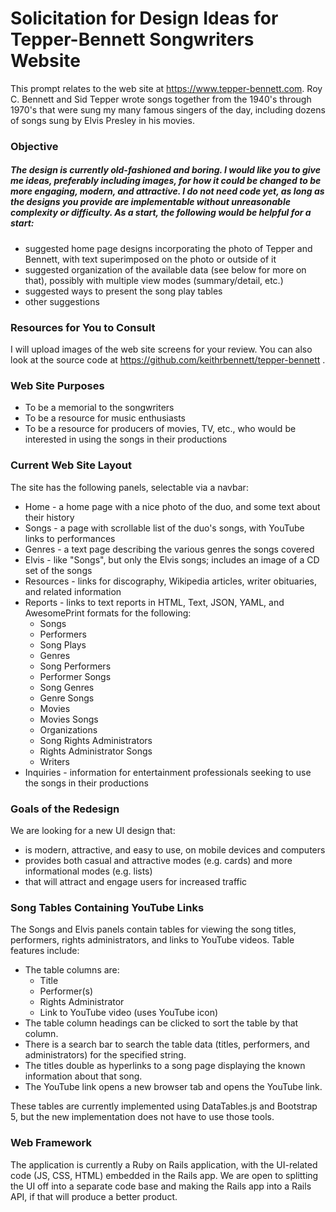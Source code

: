 # Solicitation for Design Ideas for Tepper-Bennett Songwriters Website

This prompt relates to the web site at https://www.tepper-bennett.com. Roy C. Bennett and Sid Tepper wrote songs together from the 1940's through 1970's that were sung my many famous singers of the day, including dozens of songs sung by Elvis Presley in his movies.

### Objective

##### The design is currently old-fashioned and boring. I would like you to give me ideas, preferably including images, for how it could be changed to be more engaging, modern, and attractive. I do not need code yet, as long as the designs you provide are implementable without unreasonable complexity or difficulty. As a start, the following would be helpful for a start:

* suggested home page designs incorporating the photo of Tepper and Bennett, with text superimposed on the photo or outside of it
* suggested organization of the available data (see below for more on that), possibly with multiple view modes (summary/detail, etc.)
* suggested ways to present the song play tables
* other suggestions

### Resources for You to Consult

I will upload images of the web site screens for your review. You can also look at the source code at https://github.com/keithrbennett/tepper-bennett .

### Web Site Purposes

* To be a memorial to the songwriters 
* To be a resource for music enthusiasts
* To be a resource for producers of movies, TV, etc., who would be interested in using the songs in their productions

### Current Web Site Layout

The site has the following panels, selectable via a navbar:

* Home - a home page with a nice photo of the duo, and some text about their history
* Songs - a page with scrollable list of the duo's songs, with YouTube links to performances
* Genres - a text page describing the various genres the songs covered
* Elvis - like "Songs", but only the Elvis songs; includes an image of a CD set of the songs
* Resources - links for discography, Wikipedia articles, writer obituaries, and related information
* Reports - links to text reports in HTML, Text, JSON, YAML, and AwesomePrint formats for the following:
    * Songs
    * Performers
    * Song Plays
    * Genres
    * Song Performers
    * Performer Songs
    * Song Genres
    * Genre Songs
    * Movies
    * Movies Songs
    * Organizations
    * Song Rights Administrators
    * Rights Administrator Songs
    * Writers
* Inquiries - information for entertainment professionals seeking to use the songs in their productions

### Goals of the Redesign

We are looking for a new UI design that:

* is modern, attractive, and easy to use, on mobile devices and computers
* provides both casual and attractive modes (e.g. cards) and more informational modes (e.g. lists)
* that will attract and engage users for increased traffic

### Song Tables Containing YouTube Links

The Songs and Elvis panels contain tables for viewing the song titles, performers, rights administrators, and links to YouTube videos. Table features include:

* The table columns are:
  * Title
  * Performer(s)
  * Rights Administrator
  * Link to YouTube video (uses YouTube icon)
* The table column headings can be clicked to sort the table by that column.
* There is a search bar to search the table data (titles, performers, and administrators) for the specified string.
* The titles double as hyperlinks to a song page displaying the known information about that song.
* The YouTube link opens a new browser tab and opens the YouTube link.

These tables are currently implemented using DataTables.js and Bootstrap 5, but the new implementation does not have to use those tools.


### Web Framework

The application is currently a Ruby on Rails application, with the UI-related code (JS, CSS, HTML) embedded in the Rails app. We are open to splitting the UI off into a separate code base and making the Rails app into a Rails API, if that will produce a better product.

